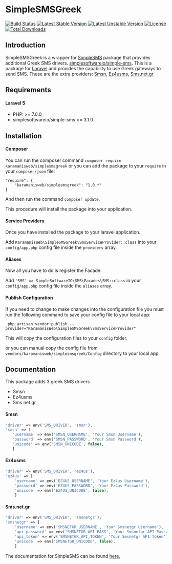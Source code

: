 SimpleSMSGreek
==========
[![Build Status](https://travis-ci.org/KaramanisWeb/SimpleSMSGreek.svg?branch=master)](https://travis-ci.org/KaramanisWeb/SimpleSMSGreek)
[![Latest Stable Version](https://poser.pugx.org/KaramanisWeb/SimpleSMSGreek/v/stable)](https://packagist.org/packages/KaramanisWeb/SimpleSMSGreek)
[![Latest Unstable Version](https://poser.pugx.org/KaramanisWeb/SimpleSMSGreek/v/unstable)](https://packagist.org/packages/karamanisweb/simplesmsgreek)
[![License](https://poser.pugx.org/KaramanisWeb/SimpleSMSGreek/license)](https://packagist.org/packages/karamanisweb/simplesmsgreek)
[![Total Downloads](https://poser.pugx.org/KaramanisWeb/SimpleSMSGreek/downloads)](https://packagist.org/packages/karamanisweb/simplesmsgreek)

## Introduction
SimpleSMSGreek is a wrapper for [SimpleSMS](https://github.com/simplesoftwareio/simple-sms) package that provides additional Greek SMS drivers. [simplesoftwareio/simple-sms](https://github.com/simplesoftwareio/simple-sms). This is a package for [Laravel](http://laravel.com/) and provides the capability to use Greek gateways to send SMS. These are the extra providers: [Smsn](http://www.smsn.gr), [Ez4usms](http://ez4usms.com), [Sms.net.gr](http://www.sms.net.gr/)

## Requirements

#### Laravel 5
* PHP: >= 7.0.0
* simplesoftwareio/simple-sms >= 3.1.0

## Installation

#### Composer
You can run the composer command `composer require karamanisweb/simplesmsgreek`
or you can add the package to your `require` in your `composer/json` file:

    "require": {
        "karamanisweb/simplesmsgreek": "1.0.*"
    }

And then run the command `composer update`.

This procedure will install the package into your application.

#### Service Providers

Once you have installed the package to your laravel application.

Add `KaramanisWeb\SimpleSMSGreek\SmsServiceProvider::class` into your `config/app.php` config file inside the `providers` array.

#### Aliases

Now all you have to do is register the Facade.

Add `'SMS' => SimpleSoftwareIO\SMS\Facades\SMS::class` in your `config/app.php` config file inside the `aliases` array.

#### Publish Configuration

If you need to change to make changes into the configuration file you must run the following command to save your config file to your local app:

     php artisan vendor:publish --provider="KaramanisWeb\SimpleSMSGreek\SmsServiceProvider"

This will copy the configuration files to your `config` folder.

or you can manual copy the config file from `vendors/karamanisweb/simplesmsgreek/Config` directory to your local app.

## Documentation
This package adds 3 greek SMS drivers
- Smsn
- Ez4usms
- Sms.net.gr
    

 #### Smsn

 ```php
'driver' => env('SMS_DRIVER', 'smsn'),
'smsn' => [
    'username' => env('SMSN_USERNAME', 'Your Smsn Username'),
    'password' => env('SMSN_PASSWORD', 'Your Smsn Password'),
    'unicode' => env('SMSN_UNICODE', false),
    ]
```

#### Ez4usms

```php
'driver' => env('SMS_DRIVER', 'ez4us'),
'ez4us' => [
    'username' => env('EZ4US_USERNAME', 'Your Ez4us Username'),
    'password' => env('EZ4US_PASSWORD', 'Your Ez4us Password'),
    'unicode' => env('EZ4US_UNICODE', false),
    ]
```  

#### Sms.net.gr

```php
'driver' => env('SMS_DRIVER', 'smsnetgr'),
'smsnetgr' => [
    'username' => env('SMSNETGR_USERNAME', 'Your Smsnetgr Username'),
    'api_password' => env('SMSNETGR_API_PASS', 'Your Smsnetgr API Password'),
    'api_token' => env('SMSNETGR_API_TOKEN', 'Your Smsnetgr API Token'),
    'unicode' => env('SMSNETGR_UNICODE', false),
    ]
```  

The documentation for SimpleSMS can be found [here.](https://www.simplesoftware.io/docs/simple-sms)